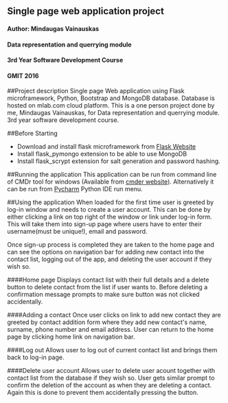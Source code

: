 ## Single page web application project
#### Author: Mindaugas Vainauskas
#### Data representation and querrying module
#### 3rd Year Software Development Course
#### GMIT 2016

##Project description
Single page Web application using Flask microframework, Python, Bootstrap and MongoDB database. Database is hosted on mlab.com cloud platform. This is a one person project done by me, Mindaugas Vainauskas, for Data representation and querrying module. 3rd year software development course.

##Before Starting
- Download and install flask microframework from [Flask Website](https://pypi.python.org/pypi/Flask/0.11)
- Install flask_pymongo extension to be able to use MongoDB
- Install flask_scrypt extension for salt generation and password hashing.

##Running the application
This application can be run from command line of CMDr tool for windows (Available from [cmder website](http://cmder.net/)).
Alternatively it can be run from [Pycharm](https://www.jetbrains.com/pycharm/) Python IDE run menu.

##Using the application
  When loaded for the first time user is greeted by log-in window and needs to create a user account. This can be done by either clicking a link on top right of the window or link under log-in form. This will take them into sign-up page where users have to enter their username(must be unique!), email and password.

  Once sign-up process is completed they are taken to the home page and can see the options on navigation bar for adding new contact into the contact list, logging out of the app, and deleting the user account if they wish so.
  
####Home page
  Displays contact list with their full details and a delete button to delete contact from the list if user wants to. Before deleting a confirmation message prompts to make sure button was not clicked accidentally.
  
####Adding a contact
  Once user clicks on link to add new contact they are greeted by contact addition form where they add new contact's name, surname, phone number and email address. User can return to the home page by clicking home link on navigation bar.
  
####Log out
Allows user to log out of current contact list and brings them back to log-in page.

####Delete user account
Allows user to delete user acount together with contact list from the database if they wish so. User gets similar prompt to confirm the deletion of the account as when they are deleting a contact. Again this is done to prevent them accidentally pressing the button.

